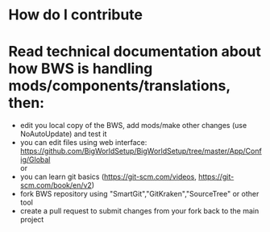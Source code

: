 # How do I contribute

# Read technical documentation about how BWS is handling mods/components/translations, then:  
* edit you local copy of the BWS, add mods/make other changes (use NoAutoUpdate) and test it  
* you can edit files using web interface: <https://github.com/BigWorldSetup/BigWorldSetup/tree/master/App/Config/Global>  
or  
* you can learn git basics (<https://git-scm.com/videos>, <https://git-scm.com/book/en/v2>)  
* fork BWS repository using "SmartGit","GitKraken","SourceTree" or other tool  
* create a pull request to submit changes from your fork back to the main project  
